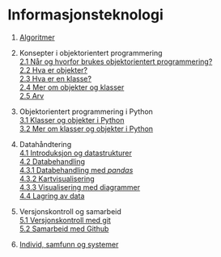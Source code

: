 # Informasjonsteknologi

1. [Algoritmer](markdown/1-1-algoritmer.md)   
   
2. Konsepter i objektorientert programmering    
	[2.1 Når og hvorfor brukes objektorientert programmering?](markdown/2-1-introduksjon.md)   
	[2.2 Hva er objekter?](markdown/2-2-objekter.md)   
	[2.3 Hva er en klasse?](markdown/2-3-klasser.md)   
	[2.4 Mer om objekter og klasser](markdown/2-4-objekter_klasser_mer.md)   
	[2.5 Arv](markdown/2-5-arv.md)

3. Objektorientert programmering i Python   
	[3.1 Klasser og objekter i Python](markdown/3-1-oop_python.md)   
	[3.2 Mer om klasser og objekter i Python](markdown/3-2-oop_python.md)

4. Datahåndtering   
	[4.1 Introduksjon og datastrukturer](markdown/4-1-introduksjon.md)    
	[4.2 Databehandling](markdown/4-2-databehandling.md)    
	[4.3.1 Databehandling med *pandas*](markdown/4-3-1-pandas.md)     
    [4.3.2 Kartvisualisering](markdown/4-3-2-kartvisualisering.md)    
    [4.3.3 Visualisering med diagrammer](markdown/4-3-3-visualisering.md)    
	[4.4 Lagring av data](markdown/4-4-lagring.md)

5. Versjonskontroll og samarbeid  
	[5.1 Versjonskontroll med git](markdown/5-2-versjonskontroll.md)  
	[5.2 Samarbeid med Github](markdown/5-3-samarbeid.md)

6. [Individ, samfunn og systemer](markdown/6-individ_samfunn_systemer.md)